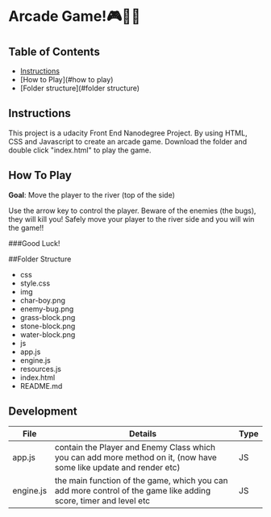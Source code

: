 # Arcade Game!🎮👾🎲

## Table of Contents

* [Instructions](#instructions)
* [How to Play](#how to play)
* [Folder structure](#folder structure)

## Instructions

This project is a udacity Front End Nanodegree Project. By using HTML, CSS and Javascript to create an arcade game. 
Download the folder and double click "index.html" to play the game.

## How To Play

**Goal**:  Move the player to the river (top of the side)

Use the arrow key to control the player. Beware of the enemies (the bugs), they will kill you! Safely move your player to the river side and you will win the game!! 

###Good Luck!

##Folder Structure
+ css
 + style.css
+ img
 + char-boy.png
 + enemy-bug.png
 + grass-block.png
 + stone-block.png
 + water-block.png
+ js
 + app.js
 + engine.js
 + resources.js
+ index.html
+ README.md

## Development

| File  | Details  | Type |
| ------------ | ------------ | ------------ |
| app.js | contain the Player and Enemy Class which you can add more method on it, (now have some like update and render etc)  | JS |
| engine.js | the main function of the game, which you can add more control of the game like adding score, timer and level etc | JS |